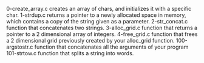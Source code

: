 0-create_array.c	creates an array of chars, and initializes it with a specific char.
1-strdup.c	returns a pointer to a newly allocated space in memory, which contains a copy of the string given as a parameter.
2-str_concat.c	function that concatenates two strings.
3-alloc_grid.c	function that returns a pointer to a 2 dimensional array of integers.
4-free_grid.c	function that frees a 2 dimensional grid previously created by your alloc_grid function.
100-argstostr.c	function that concatenates all the arguments of your program
101-strtow.c	function that splits a string into words.

